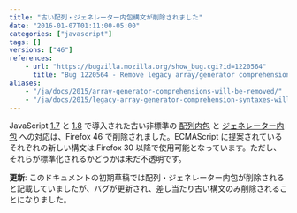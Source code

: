 ```yaml
---
title: "古い配列・ジェネレーター内包構文が削除されました"
date: "2016-01-07T01:11:00-05:00"
categories: ["javascript"]
tags: []
versions: ["46"]
references:
    - url: "https://bugzilla.mozilla.org/show_bug.cgi?id=1220564"
      title: "Bug 1220564 - Remove legacy array/generator comprehension."
aliases:
    - "/ja/docs/2015/array-generator-comprehensions-will-be-removed/"
    - "/ja/docs/2015/legacy-array-generator-comprehension-syntaxes-will-be-removed/"
---
```

JavaScript [1.7](https://developer.mozilla.org/ja/docs/Web/JavaScript/New_in_JavaScript/1.7) と [1.8](https://developer.mozilla.org/ja/docs/Web/JavaScript/New_in_JavaScript/1.8) で導入された古い非標準の [配列内包](https://developer.mozilla.org/ja/docs/Web/JavaScript/Reference/Operators/Array_comprehensions#Differences_to_the_older_JS1.7JS1.8_comprehensions) と [ジェネレーター内包](https://developer.mozilla.org/ja/docs/Web/JavaScript/Reference/Operators/Generator_comprehensions#Differences_to_the_older_JS1.7JS1.8_comprehensions) への対応は、Firefox 46 で削除されました。ECMAScript に提案されているそれぞれの新しい構文は Firefox 30 以降で使用可能となっています。ただし、それらが標準化されるかどうかは未だ不透明です。

**更新**: このドキュメントの初期草稿では配列・ジェネレーター内包が削除されると記載していましたが、バグが更新され、差し当たり古い構文のみ削除されることになりました。
